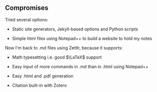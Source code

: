 ## Compromises
Tried several options:

* Static site generators, Jekyll-based options and Python scripts

* Simple html files using Notepad++ to build a website to hold my notes


Now I'm back to .md files using Zettlr, because it supports:
* Math typesetting i.e. good $\LaTeX$ support

* Easy input of more commands in .md than in .html using Notepad++

* Easy .html and .pdf generation

* Citation built-in with Zotero
